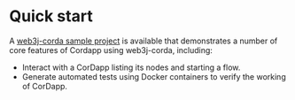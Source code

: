 Quick start
===========

A [web3j-corda sample project](https://gitlab.com/web3j/corda-samples) is available that demonstrates a number of core features of Cordapp using web3j-corda, including:

* Interact with a CorDapp listing its nodes and starting a flow.
* Generate automated tests using Docker containers to verify the working of CorDapp. 
